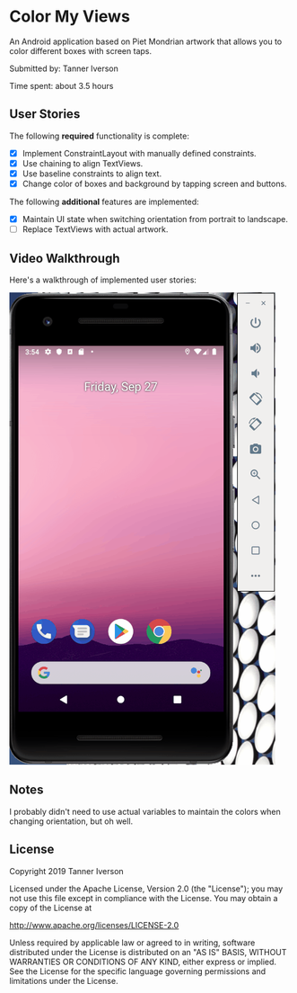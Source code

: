 # Color My Views

An Android application based on Piet Mondrian artwork that allows you to color different boxes with screen taps.

Submitted by: Tanner Iverson

Time spent: about 3.5 hours

## User Stories

The following **required** functionality is complete:

* [X] Implement ConstraintLayout with manually defined constraints.
* [X] Use chaining to align TextViews.
* [X] Use baseline constraints to align text.
* [X] Change color of boxes and background by tapping screen and buttons.

The following **additional** features are implemented:

* [X] Maintain UI state when switching orientation from portrait to landscape.
* [ ] Replace TextViews with actual artwork.

## Video Walkthrough 

Here's a walkthrough of implemented user stories:

<img src='color_my_views_demo.gif' title='Color My Views animated demo' alt='Color My Views demo' />

## Notes

I probably didn't need to use actual variables to maintain the colors when changing orientation,
but oh well.

## License

Copyright 2019 Tanner Iverson

Licensed under the Apache License, Version 2.0 (the "License");
you may not use this file except in compliance with the License.
You may obtain a copy of the License at

http://www.apache.org/licenses/LICENSE-2.0

Unless required by applicable law or agreed to in writing, software
distributed under the License is distributed on an "AS IS" BASIS,
WITHOUT WARRANTIES OR CONDITIONS OF ANY KIND, either express or implied.
See the License for the specific language governing permissions and
limitations under the License.

